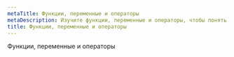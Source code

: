 ```yaml
---
metaTitle: Функции, переменные и операторы
metaDescription: Изучите функции, переменные и операторы, чтобы понять ключевые концепции и фундаментальные идеи в выбранной области
title: Функции, переменные и операторы
---
```

Функции, переменные и операторы
